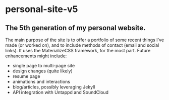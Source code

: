 # personal-site-v5
## The 5th generation of my personal website.

The main purpose of the site is to offer a portfolio of some recent things I've made (or worked on), and to include methods of contact (email and social links). It uses the MaterializeCSS framework, for the most part. Future enhancements might include: 
* single page to multi-page site
* design changes (quite likely)
* resume page
* animations and interactions
* blog/articles, possibly leveraging Jekyll
* API integration with Untappd and SoundCloud

